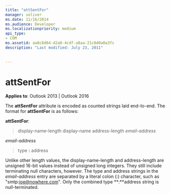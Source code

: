 ```yaml
---
title: "attSentFor"
manager: soliver
ms.date: 11/16/2014
ms.audience: Developer
ms.localizationpriority: medium
api_type:
- COM
ms.assetid: aa8c8d64-d2a0-4cdf-a8aa-21c8d0a0a3fc
description: "Last modified: July 23, 2011"
 
 
---
```


# attSentFor

  
  
**Applies to**: Outlook 2013 | Outlook 2016 
  
The **attSentFor** attribute is encoded as counted strings laid end-to-end. The format for **attSentFor** is as follows: 
  
 **attSentFor**: 
  
> display-name-length display-name address-length  _email-address_
    
 _email-address_
  
> type **:** address 
    
Unlike other length values, the display-name-length and address-length are unsigned 16-bit values instead of unsigned long integers. They still include terminating null characters, however. The type and address strings in the  _email-address_ entry are separated by a literal colon (:) character, such as "smtp:joe@nowhere.com". Only the combined type **:**address string is null-terminated.
  

